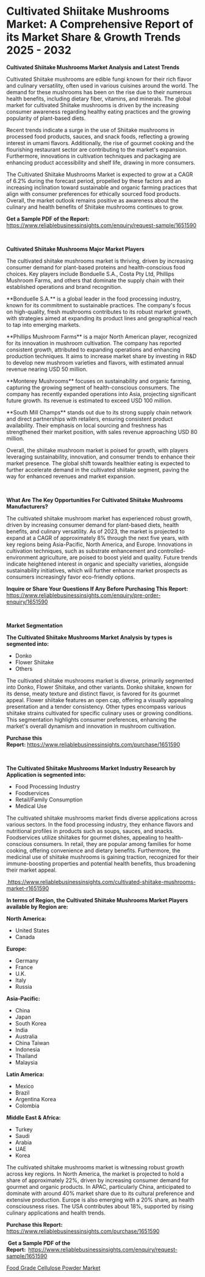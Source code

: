 <p><h1>Cultivated Shiitake Mushrooms Market: A Comprehensive Report of its Market Share & Growth Trends 2025 - 2032</h1></p><p><strong>Cultivated Shiitake Mushrooms Market Analysis and Latest Trends</strong></p>
<p><p>Cultivated Shiitake mushrooms are edible fungi known for their rich flavor and culinary versatility, often used in various cuisines around the world. The demand for these mushrooms has been on the rise due to their numerous health benefits, including dietary fiber, vitamins, and minerals. The global market for cultivated Shiitake mushrooms is driven by the increasing consumer awareness regarding healthy eating practices and the growing popularity of plant-based diets.</p><p>Recent trends indicate a surge in the use of Shiitake mushrooms in processed food products, sauces, and snack foods, reflecting a growing interest in umami flavors. Additionally, the rise of gourmet cooking and the flourishing restaurant sector are contributing to the market's expansion. Furthermore, innovations in cultivation techniques and packaging are enhancing product accessibility and shelf life, drawing in more consumers. </p><p>The Cultivated Shiitake Mushrooms Market is expected to grow at a CAGR of 6.2% during the forecast period, propelled by these factors and an increasing inclination toward sustainable and organic farming practices that align with consumer preferences for ethically sourced food products. Overall, the market outlook remains positive as awareness about the culinary and health benefits of Shiitake mushrooms continues to grow.</p></p>
<p><strong>Get a Sample PDF of the Report:&nbsp;</strong> <a href="https://www.reliablebusinessinsights.com/enquiry/request-sample/1651590?utm_campaign=3025&utm_medium=2&utm_source=Github&utm_content=ia&utm_term=23032025&utm_id=cultivated-shiitake-mushrooms">https://www.reliablebusinessinsights.com/enquiry/request-sample/1651590</a></p>
<p>&nbsp;</p>
<p><strong>Cultivated Shiitake Mushrooms Major Market Players</strong></p>
<p><p>The cultivated shiitake mushrooms market is thriving, driven by increasing consumer demand for plant-based proteins and health-conscious food choices. Key players include Bonduelle S.A., Costa Pty Ltd, Phillips Mushroom Farms, and others that dominate the supply chain with their established operations and brand recognition.</p><p>**Bonduelle S.A.** is a global leader in the food processing industry, known for its commitment to sustainable practices. The company's focus on high-quality, fresh mushrooms contributes to its robust market growth, with strategies aimed at expanding its product lines and geographical reach to tap into emerging markets.</p><p>**Phillips Mushroom Farms** is a major North American player, recognized for its innovation in mushroom cultivation. The company has reported consistent growth, attributed to expanding operations and enhancing production techniques. It aims to increase market share by investing in R&D to develop new mushroom varieties and flavors, with estimated annual revenue nearing USD 50 million.</p><p>**Monterey Mushrooms** focuses on sustainability and organic farming, capturing the growing segment of health-conscious consumers. The company has recently expanded operations into Asia, projecting significant future growth. Its revenue is estimated to exceed USD 100 million.</p><p>**South Mill Champs** stands out due to its strong supply chain network and direct partnerships with retailers, ensuring consistent product availability. Their emphasis on local sourcing and freshness has strengthened their market position, with sales revenue approaching USD 80 million.</p><p>Overall, the shiitake mushroom market is poised for growth, with players leveraging sustainability, innovation, and consumer trends to enhance their market presence. The global shift towards healthier eating is expected to further accelerate demand in the cultivated shiitake segment, paving the way for enhanced revenues and market expansion.</p></p>
<p>&nbsp;</p>
<p><strong>What Are The Key Opportunities For Cultivated Shiitake Mushrooms Manufacturers?</strong></p>
<p><p>The cultivated shiitake mushroom market has experienced robust growth, driven by increasing consumer demand for plant-based diets, health benefits, and culinary versatility. As of 2023, the market is projected to expand at a CAGR of approximately 8% through the next five years, with key regions being Asia-Pacific, North America, and Europe. Innovations in cultivation techniques, such as substrate enhancement and controlled-environment agriculture, are poised to boost yield and quality. Future trends indicate heightened interest in organic and specialty varieties, alongside sustainability initiatives, which will further enhance market prospects as consumers increasingly favor eco-friendly options.</p></p>
<p><strong>Inquire or Share Your Questions If Any Before Purchasing This Report:</strong> <a href="https://www.reliablebusinessinsights.com/enquiry/pre-order-enquiry/1651590?utm_campaign=3025&utm_medium=2&utm_source=Github&utm_content=ia&utm_term=23032025&utm_id=cultivated-shiitake-mushrooms">https://www.reliablebusinessinsights.com/enquiry/pre-order-enquiry/1651590</a></p>
<p>&nbsp;</p>
<p><strong>Market Segmentation</strong></p>
<p><strong>The Cultivated Shiitake Mushrooms Market Analysis by types is segmented into:</strong></p>
<p><ul><li>Donko</li><li>Flower Shiitake</li><li>Others</li></ul></p>
<p><p>The cultivated shiitake mushrooms market is diverse, primarily segmented into Donko, Flower Shiitake, and other variants. Donko shiitake, known for its dense, meaty texture and distinct flavor, is favored for its gourmet appeal. Flower shiitake features an open cap, offering a visually appealing presentation and a tender consistency. Other types encompass various shiitake strains cultivated for specific culinary uses or growing conditions. This segmentation highlights consumer preferences, enhancing the market's overall dynamism and innovation in mushroom cultivation.</p></p>
<p><strong>Purchase this Report:&nbsp;</strong><a href="https://www.reliablebusinessinsights.com/purchase/1651590?utm_campaign=3025&utm_medium=2&utm_source=Github&utm_content=ia&utm_term=23032025&utm_id=cultivated-shiitake-mushrooms">https://www.reliablebusinessinsights.com/purchase/1651590</a></p>
<p>&nbsp;</p>
<p><strong>The Cultivated Shiitake Mushrooms Market Industry Research by Application is segmented into:</strong></p>
<p><ul><li>Food Processing Industry</li><li>Foodservices</li><li>Retail/Family Consumption</li><li>Medical Use</li></ul></p>
<p><p>The cultivated shiitake mushrooms market finds diverse applications across various sectors. In the food processing industry, they enhance flavors and nutritional profiles in products such as soups, sauces, and snacks. Foodservices utilize shiitakes for gourmet dishes, appealing to health-conscious consumers. In retail, they are popular among families for home cooking, offering convenience and dietary benefits. Furthermore, the medicinal use of shiitake mushrooms is gaining traction, recognized for their immune-boosting properties and potential health benefits, thus broadening their market appeal.</p></p>
<p><a href="https://www.reliablebusinessinsights.com/cultivated-shiitake-mushrooms-market-r1651590?utm_campaign=3025&utm_medium=2&utm_source=Github&utm_content=ia&utm_term=23032025&utm_id=cultivated-shiitake-mushrooms">&nbsp;https://www.reliablebusinessinsights.com/cultivated-shiitake-mushrooms-market-r1651590</a></p>
<p><strong>In terms of Region, the Cultivated Shiitake Mushrooms Market Players available by Region are:</strong></p>
<p>
    <p> <strong> North America: </strong>
        <ul>
            <li>United States</li>
            <li>Canada</li>
        </ul>
        </p> 
    <p> <strong> Europe: </strong>
        <ul>
            <li>Germany</li>
            <li>France</li>
            <li>U.K.</li>
            <li>Italy</li>
            <li>Russia</li>
        </ul>
        </p> 
    <p> <strong> Asia-Pacific: </strong>
        <ul>
            <li>China</li>
            <li>Japan</li>
            <li>South Korea</li>
            <li>India</li>
            <li>Australia</li>
            <li>China Taiwan</li>
            <li>Indonesia</li>
            <li>Thailand</li>
            <li>Malaysia</li>
        </ul>
        </p> 
    <p> <strong> Latin America: </strong>
        <ul>
            <li>Mexico</li>
            <li>Brazil</li>
            <li>Argentina Korea</li>
            <li>Colombia</li>
        </ul>
        </p> 
    <p> <strong> Middle East & Africa: </strong>
        <ul>
            <li>Turkey</li>
            <li>Saudi</li>
            <li>Arabia</li>
            <li>UAE</li>
            <li>Korea</li>
        </ul>
    </p>
    </p>
<p><p>The cultivated shiitake mushrooms market is witnessing robust growth across key regions. In North America, the market is projected to hold a share of approximately 22%, driven by increasing consumer demand for gourmet and organic products. In APAC, particularly China, anticipated to dominate with around 40% market share due to its cultural preference and extensive production. Europe is also emerging with a 20% share, as health consciousness rises. The USA contributes about 18%, supported by rising culinary applications and health trends.</p></p>
<p><strong>Purchase this Report: </strong><a href="https://www.reliablebusinessinsights.com/purchase/1651590?utm_campaign=3025&utm_medium=2&utm_source=Github&utm_content=ia&utm_term=23032025&utm_id=cultivated-shiitake-mushrooms">https://www.reliablebusinessinsights.com/purchase/1651590</a></p>
<p>&nbsp;<strong>Get a Sample PDF of the Report:&nbsp;&nbsp;</strong><a href="https://www.reliablebusinessinsights.com/enquiry/request-sample/1651590?utm_campaign=3025&utm_medium=2&utm_source=Github&utm_content=ia&utm_term=23032025&utm_id=cultivated-shiitake-mushrooms">https://www.reliablebusinessinsights.com/enquiry/request-sample/1651590</a></p>
<p><strong></strong></p>
<p><p><a href="https://github.com/guinoopandam/Market-Research-Report-List-1/blob/main/food-grade-cellulose-powder-market.md?utm_campaign=3025&utm_medium=2&utm_source=Github&utm_content=ia&utm_term=23032025&utm_id=cultivated-shiitake-mushrooms">Food Grade Cellulose Powder Market</a></p></p>
